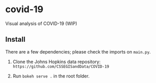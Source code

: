 # covid-19
Visual analysis of COVID-19 (WIP)

## Install

There are a few dependencies; please check the imports on `main.py`.

1. Clone the Johns Hopkins data repository: `https://github.com/CSSEGISandData/COVID-19`

2. Run `bokeh serve .` in the root folder.
